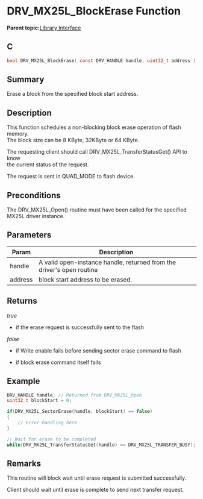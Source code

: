 # DRV\_MX25L\_BlockErase Function

**Parent topic:**[Library Interface](GUID-410DBBCC-D224-45B2-B881-7BFB0DFF0EFC.md)

## C

```c
bool DRV_MX25L_BlockErase( const DRV_HANDLE handle, uint32_t address );
```

## Summary

Erase a block from the specified block start address.

## Description

This function schedules a non-blocking block erase operation of flash memory.<br />The block size can be 8 KByte, 32KByte or 64 KByte.

The requesting client should call DRV\_MX25L\_TransferStatusGet\(\) API to know<br />the current status of the request.

The request is sent in QUAD\_MODE to flash device.

## Preconditions

The DRV\_MX25L\_Open\(\) routine must have been called for the specified MX25L driver instance.

## Parameters

|Param|Description|
|-----|-----------|
|handle|A valid open-instance handle, returned from the driver's open routine|
|address|block start address to be erased.|

## Returns

*true*

-   if the erase request is successfully sent to the flash


*false*

-   if Write enable fails before sending sector erase command to flash

-   if block erase command itself fails


## Example

```c
DRV_HANDLE handle; // Returned from DRV_MX25L_Open
uint32_t blockStart = 0;

if(DRV_MX25L_SectorErase(handle, blockStart) == false)
{
    // Error handling here
}

// Wait for erase to be completed
while(DRV_MX25L_TransferStatusGet(handle) == DRV_MX25L_TRANSFER_BUSY);

```

## Remarks

This routine will block wait until erase request is submitted successfully.

Client should wait until erase is complete to send next transfer request.

